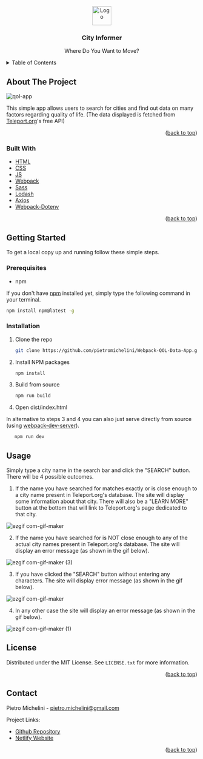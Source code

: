 <!-- PROJECT LOGO -->
<div align="center">
  <a href="https://github.com/github_username/repo_name">
    <img src="src/assets/img/favicon.ico" alt="Logo" width="50" height="50">
  </a>
<h3 align="center">City Informer</h3>
</div>
<p align="center">
    Where Do You Want to Move?
  </p>

<!-- TABLE OF CONTENTS -->
<details>
  <summary>Table of Contents</summary>
  <ol>
    <li>
      <a href="#about-the-project">About The Project</a>
      <ul>
        <li><a href="#built-with">Built With</a></li>
      </ul>
    </li>
    <li>
      <a href="#getting-started">Getting Started</a>
      <ul>
        <li><a href="#prerequisites">Prerequisites</a></li>
        <li><a href="#installation">Installation</a></li>
      </ul>
    </li>
    <li><a href="#usage">Usage</a></li>
    <li><a href="#license">License</a></li>
    <li><a href="#contact">Contact</a></li>
  </ol>
</details>

<!-- ABOUT THE PROJECT -->
## About The Project

![qol-app](https://user-images.githubusercontent.com/95065307/171326784-6f140861-0882-43bc-a9ad-8070e90f06f3.jpg)

This simple app allows users to search for cities and find out data on many factors regarding quality of life.
(The data displayed is fetched from [Teleport.org](https://developers.teleport.org/api/)'s free API)

<p align="right">(<a href="#top">back to top</a>)</p>

### Built With
* [HTML](https://en.wikipedia.org/wiki/HTML)
* [CSS](https://en.wikipedia.org/wiki/CSS)
* [JS](https://en.wikipedia.org/wiki/JavaScript)
* [Webpack](https://webpack.js.org)
* [Sass](https://sass-lang.com/)
* [Lodash](https://lodash.com)
* [Axios](https://axios-http.com/)
* [Webpack-Dotenv](https://www.npmjs.com/package/dotenv-webpack)

<p align="right">(<a href="#top">back to top</a>)</p>

<!-- GETTING STARTED -->
## Getting Started

To get a local copy up and running follow these simple steps.

### Prerequisites

* npm

If you don't have [npm](https://docs.npmjs.com/downloading-and-installing-node-js-and-npm) installed yet, simply type the following command in your terminal.

  ```sh
  npm install npm@latest -g
  ```

### Installation

1. Clone the repo
   ```sh
   git clone https://github.com/pietromichelini/Webpack-QOL-Data-App.git
   ```
2. Install NPM packages
   ```sh
   npm install
   ```
3. Build from source 
   ```sh
   npm run build
   ```
4. Open dist/index.html 

In alternative to steps 3 and 4 you can also just serve directly from source (using [webpack-dev-server](https://webpack.js.org/configuration/dev-server/)).
```sh
   npm run dev
   ```
   
## Usage

Simply type a city name in the search bar and click the "SEARCH" button. There will be 4 possible outcomes.

1. If the name you have searched for matches exactly or is close enough to a city name present in Teleport.org's database. The site will display some information about that city. There will also be a "LEARN MORE" button at the bottom that will link to Teleport.org's page dedicated to that city.

![ezgif com-gif-maker](https://user-images.githubusercontent.com/95065307/171222921-88c37db1-877f-449a-b5f6-92974d3376f7.gif)

2. If the name you have searched for is NOT close enough to any of the actual city names present in Teleport.org's database. The site will display an error message (as shown in the gif below).

![ezgif com-gif-maker (3)](https://user-images.githubusercontent.com/95065307/171223535-2dfd26dd-3a15-4883-b74d-b363d74872fe.gif)

3. If you have clicked the "SEARCH" button without entering any characters. The site will display error message (as shown in the gif below).

![ezgif com-gif-maker](https://user-images.githubusercontent.com/95065307/171325223-944930d0-9e86-40f7-828c-f4a98828bed0.gif)


4. In any other case the site will display an error message (as shown in the gif below).

![ezgif com-gif-maker (1)](https://user-images.githubusercontent.com/95065307/171325244-d85c37f3-8604-4acb-80b2-1c3da43dfa19.gif)

<!-- 
<p align="right">(<a href="#top">back to top</a>)</p> -->

<!-- LICENSE -->
## License

Distributed under the MIT License. See `LICENSE.txt` for more information.

<p align="right">(<a href="#top">back to top</a>)</p>

<!-- CONTACT -->
## Contact

Pietro Michelini - pietro.michelini@gmail.com

Project Links: 
- [Github Repository](https://github.com/github_username/repo_name)
- [Netlify Website](https://fascinating-pie-7a403c.netlify.app/)

<p align="right">(<a href="#top">back to top</a>)</p>

